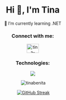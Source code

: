 <h1 align="center">Hi 👋, I'm Tina</h1>
<p align="center">🌱 I’m currently learning .NET</p>

<h3 align="center">Connect with me:</h3>
<p align="center">
<a href="https://linkedin.com/in/tina-benita-rego" target="blank"><img align="center" src="https://raw.githubusercontent.com/rahuldkjain/github-profile-readme-generator/master/src/images/icons/Social/linked-in-alt.svg" alt="tina-benita-rego" height="30" width="40" /></a>
</p>

<h3 align="center">Technologies:</h3>
<p align="center">
  <a href="https://skillicons.dev">
    <img src="https://skillicons.dev/icons?i=cs,dotnet,js,html,css,mysql,postgres,selenium,git,postman,java,astro,bash,c,py,gitlab,visualstudio,vscode,ubuntu,windows&perline=5&theme=dark" />
  </a>
</p>

<p align="center">&nbsp;<img src="https://github-readme-stats.vercel.app/api/top-langs?username=tinabenita&show_icons=true&locale=en&layout=compact&theme=midnight-purple" alt="tinabenita" /></p> 

<p align="center">&nbsp;<a href="https://git.io/streak-stats"><img align="center" src="https://github-readme-streak-stats.herokuapp.com?user=tinabenita&theme=midnight-purple" alt="GitHub Streak" /></a></p>
